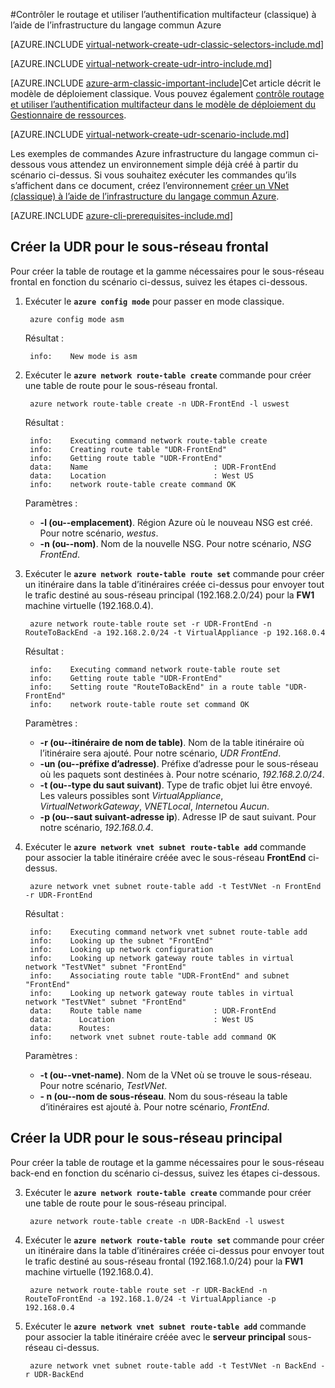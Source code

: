 <properties 
   pageTitle="Contrôler le routage et utiliser l’authentification multifacteur à l’aide de l’infrastructure du langage commun Azure dans le modèle de déploiement classique | Microsoft Azure"
   description="Découvrez comment contrôler routage dans VNets à l’aide de l’infrastructure du langage commun Azure dans le modèle de déploiement classique"
   services="virtual-network"
   documentationCenter="na"
   authors="jimdial"
   manager="carmonm"
   editor=""
   tags="azure-service-management"
/>
<tags  
   ms.service="virtual-network"
   ms.devlang="na"
   ms.topic="article"
   ms.tgt_pltfrm="na"
   ms.workload="infrastructure-services"
   ms.date="03/15/2016"
   ms.author="jdial" />

#<a name="control-routing-and-use-virtual-appliances-classic-using-the-azure-cli"></a>Contrôler le routage et utiliser l’authentification multifacteur (classique) à l’aide de l’infrastructure du langage commun Azure

[AZURE.INCLUDE [virtual-network-create-udr-classic-selectors-include.md](../../includes/virtual-network-create-udr-classic-selectors-include.md)]

[AZURE.INCLUDE [virtual-network-create-udr-intro-include.md](../../includes/virtual-network-create-udr-intro-include.md)]

[AZURE.INCLUDE [azure-arm-classic-important-include](../../includes/azure-arm-classic-important-include.md)]Cet article décrit le modèle de déploiement classique. Vous pouvez également [contrôle routage et utiliser l’authentification multifacteur dans le modèle de déploiement du Gestionnaire de ressources](virtual-network-create-udr-arm-cli.md).

[AZURE.INCLUDE [virtual-network-create-udr-scenario-include.md](../../includes/virtual-network-create-udr-scenario-include.md)]

Les exemples de commandes Azure infrastructure du langage commun ci-dessous vous attendez un environnement simple déjà créé à partir du scénario ci-dessus. Si vous souhaitez exécuter les commandes qu’ils s’affichent dans ce document, créez l’environnement [créer un VNet (classique) à l’aide de l’infrastructure du langage commun Azure](virtual-networks-create-vnet-classic-cli.md).

[AZURE.INCLUDE [azure-cli-prerequisites-include.md](../../includes/azure-cli-prerequisites-include.md)]

## <a name="create-the-udr-for-the-front-end-subnet"></a>Créer la UDR pour le sous-réseau frontal
Pour créer la table de routage et la gamme nécessaires pour le sous-réseau frontal en fonction du scénario ci-dessus, suivez les étapes ci-dessous.

1. Exécuter le **`azure config mode`** pour passer en mode classique.

        azure config mode asm

    Résultat :

        info:    New mode is asm

3. Exécuter le **`azure network route-table create`** commande pour créer une table de route pour le sous-réseau frontal.

        azure network route-table create -n UDR-FrontEnd -l uswest

    Résultat :

        info:    Executing command network route-table create
        info:    Creating route table "UDR-FrontEnd"
        info:    Getting route table "UDR-FrontEnd"
        data:    Name                            : UDR-FrontEnd
        data:    Location                        : West US
        info:    network route-table create command OK

    Paramètres :
    - **-l (ou--emplacement)**. Région Azure où le nouveau NSG est créé. Pour notre scénario, *westus*.
    - **-n (ou--nom)**. Nom de la nouvelle NSG. Pour notre scénario, *NSG FrontEnd*.

4. Exécuter le **`azure network route-table route set`** commande pour créer un itinéraire dans la table d’itinéraires créée ci-dessus pour envoyer tout le trafic destiné au sous-réseau principal (192.168.2.0/24) pour la **FW1** machine virtuelle (192.168.0.4).

        azure network route-table route set -r UDR-FrontEnd -n RouteToBackEnd -a 192.168.2.0/24 -t VirtualAppliance -p 192.168.0.4

    Résultat :

        info:    Executing command network route-table route set
        info:    Getting route table "UDR-FrontEnd"
        info:    Setting route "RouteToBackEnd" in a route table "UDR-FrontEnd"
        info:    network route-table route set command OK

    Paramètres :
    - **-r (ou--itinéraire de nom de table)**. Nom de la table itinéraire où l’itinéraire sera ajouté. Pour notre scénario, *UDR FrontEnd*.
    - **-un (ou--préfixe d’adresse)**. Préfixe d’adresse pour le sous-réseau où les paquets sont destinées à. Pour notre scénario, *192.168.2.0/24*.
    - **-t (ou--type du saut suivant)**. Type de trafic objet lui être envoyé. Les valeurs possibles sont *VirtualAppliance*, *VirtualNetworkGateway*, *VNETLocal*, *Internet*ou *Aucun*.
    - **-p (ou--saut suivant-adresse ip**). Adresse IP de saut suivant. Pour notre scénario, *192.168.0.4*.

5. Exécuter le **`azure network vnet subnet route-table add`** commande pour associer la table itinéraire créée avec le sous-réseau **FrontEnd** ci-dessus.

        azure network vnet subnet route-table add -t TestVNet -n FrontEnd -r UDR-FrontEnd

    Résultat :

        info:    Executing command network vnet subnet route-table add
        info:    Looking up the subnet "FrontEnd"
        info:    Looking up network configuration
        info:    Looking up network gateway route tables in virtual network "TestVNet" subnet "FrontEnd"
        info:    Associating route table "UDR-FrontEnd" and subnet "FrontEnd"
        info:    Looking up network gateway route tables in virtual network "TestVNet" subnet "FrontEnd"
        data:    Route table name                : UDR-FrontEnd
        data:      Location                      : West US
        data:      Routes:
        info:    network vnet subnet route-table add command OK 

    Paramètres :
    - **-t (ou--vnet-name)**. Nom de la VNet où se trouve le sous-réseau. Pour notre scénario, *TestVNet*.
    - **- n (ou--nom de sous-réseau**. Nom du sous-réseau la table d’itinéraires est ajouté à. Pour notre scénario, *FrontEnd*.
 
## <a name="create-the-udr-for-the-back-end-subnet"></a>Créer la UDR pour le sous-réseau principal
Pour créer la table de routage et la gamme nécessaires pour le sous-réseau back-end en fonction du scénario ci-dessus, suivez les étapes ci-dessous.

3. Exécuter le **`azure network route-table create`** commande pour créer une table de route pour le sous-réseau principal.

        azure network route-table create -n UDR-BackEnd -l uswest

4. Exécuter le **`azure network route-table route set`** commande pour créer un itinéraire dans la table d’itinéraires créée ci-dessus pour envoyer tout le trafic destiné au sous-réseau frontal (192.168.1.0/24) pour la **FW1** machine virtuelle (192.168.0.4).

        azure network route-table route set -r UDR-BackEnd -n RouteToFrontEnd -a 192.168.1.0/24 -t VirtualAppliance -p 192.168.0.4

5. Exécuter le **`azure network vnet subnet route-table add`** commande pour associer la table itinéraire créée avec le **serveur principal** sous-réseau ci-dessus.

        azure network vnet subnet route-table add -t TestVNet -n BackEnd -r UDR-BackEnd

